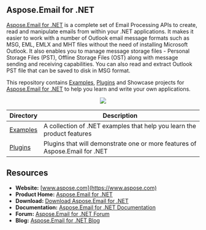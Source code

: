 ## Aspose.Email for .NET

[Aspose.Email for .NET](http://www.aspose.com/products/email/net) is a complete set of Email Processing APIs to create, read and manipulate emails from within your .NET applications. It makes it easier to work with a number of Outlook email message formats such as MSG, EML, EMLX and MHT files without the need of installing Microsoft Outlook. It also enables you to manage message storage files - Personal Storage Files (PST), Offline Storage Files (OST) along with message sending and receiving capabilities. You can also read and extract Outlook PST file that can be saved to disk in MSG format.

This repository contains [Examples](Examples), [Plugins](Plugins) and Showcase projects for [Aspose.Email for .NET](http://www.aspose.com/products/email/net) to help you learn and write your own applications.

<p align="center">
<a title="Download complete Aspose.Email for .NET source code" href="https://github.com/aspose-email/Aspose.Email-for-.NET/archive/master.zip">
	<img src="https://raw.github.com/AsposeExamples/java-examples-dashboard/master/images/downloadZip-Button-Large.png" />
  </a>
</p>

Directory | Description
--------- | -----------
[Examples](Examples)  | A collection of .NET examples that help you learn the product features
[Plugins](Plugins)  | Plugins that will demonstrate one or more features of Aspose.Email for .NET


## Resources

+ **Website:** [www.aspose.com](https://www.aspose.com)
+ **Product Home:** [Aspose.Email for .NET](https://www.aspose.com/products/email/net)
+ **Download:** [Download Aspose.Email for .NET](http://www.aspose.com/downloads/email/net)
+ **Documentation:** [Aspose.Email for .NET Documentation](http://www.aspose.com/docs/display/emailnet/Home)
+ **Forum:** [Aspose.Email for .NET Forum](https://forums.aspose.com/c/email)
+ **Blog:** [Aspose.Email for .NET Blog](http://www.aspose.com/blogs/aspose-products/aspose-email-product-family.html) 
